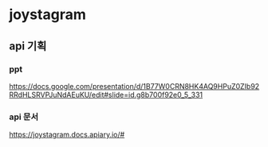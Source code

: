# joystagram

## api 기획
### ppt
https://docs.google.com/presentation/d/1B77W0CRN8HK4AQ9HPuZ0ZIb92RRdHLSRVPJuNdAEuKU/edit#slide=id.g8b700f92e0_5_331
### api 문서
https://joystagram.docs.apiary.io/#
